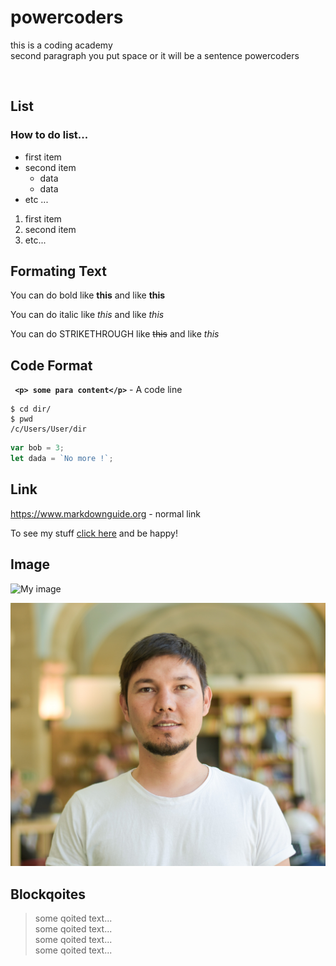 # powercoders

this is a coding academy  
second paragraph you put space or it will be a sentence
powercoders

<br>

## List
### How to do list...
* first item
* second item
  * data
  * data
* etc ...

1. first item
2. second item
3. etc...

## Formating Text
You can do bold like **this** and like  __this__

You can do italic like *this* and like  _this_

You can do STRIKETHROUGH like ~~this~~ and like  _this_


## Code Format
**` <p> some para content</p>`** - A code line 

``` shell
$ cd dir/
$ pwd
/c/Users/User/dir
```


``` js
var bob = 3;
let dada = `No more !`; 
```

## Link
https://www.markdownguide.org - normal  link

To see my stuff  [click here](https://www.markdownguide.org) and be happy!

## Image
![My image](https://www.romanticasheville.com/sites/default/files/images/basic_page/Asheville_Waterfalls.jpg)

  
![My image](janan.jpg)

## Blockqoites
>some qoited text... <br>
>some qoited text... <br>
>some qoited text... <br>
>some qoited text... 
